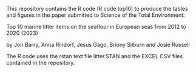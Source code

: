 This repository contains the R code (R code top10) to produce the
tables and figures in the paper submitted to Science of the Total
Environment:

Top 10 marine litter items on the seafloor in European seas from 2012
to 2020 (2023)

by Jon Barry, Anna Rindorf, Jesus Gago, Briony Silburn and Josie
Russell

The R code uses the rstan text file litter.STAN and the EXCEL CSV
files contained in the repository.
